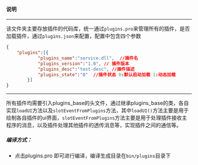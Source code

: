 #### 说明

----

该文件夹主要存放插件的代码库，统一通过```plugins.pro```来管理所有的插件，是否加载插件，通过```plugins.json```来配置，配置中包含四个参数

```json
{
    "plugins":[{
            "plugins_name":"service.dll",  //插件名
            "plugins_version":"1.0", // 插件版本
            "plugins_desc":"test-desc", //插件描述
            "plugins_state":"0"  //插件状态 0:默认启动加载 1:动态加载
        }]
}
```

-----

所有插件均需要引入plugins_base的头文件，通过继承plugins_base的类，各自实现```loadUI```方法以及```slotEventFromPlugins```方法，其中```loadUI()```方法主要是用于绘制各自插件的ui界面，```slotEventFromPlugins```方法主要是用于处理插件接收主程序的消息，以及插件处理其他插件的透传消息等，实现插件之间的通信等。

##### 编译方式：

* 点击plugins.pro 即可进行编译，编译生成目录在```bin/plugins```目录下